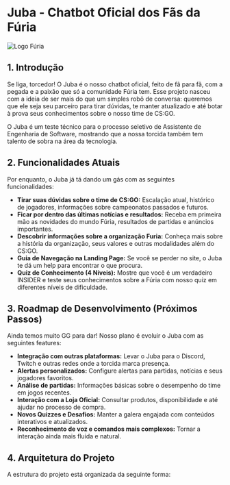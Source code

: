 # Juba - Chatbot Oficial dos Fãs da Fúria

![Logo Fúria](link_para_sua_logo_aqui.png)

## 1. Introdução

Se liga, torcedor! O Juba é o nosso chatbot oficial, feito de fã para fã, com a pegada e a paixão que só a comunidade Fúria tem. Esse projeto nasceu com a ideia de ser mais do que um simples robô de conversa: queremos que ele seja seu parceiro para tirar dúvidas, te manter atualizado e até botar à prova seus conhecimentos sobre o nosso time de CS:GO.

O Juba é um teste técnico para o processo seletivo de Assistente de Engenharia de Software, mostrando que a nossa torcida também tem talento de sobra na área da tecnologia.

## 2. Funcionalidades Atuais

Por enquanto, o Juba já tá dando um gás com as seguintes funcionalidades:

* **Tirar suas dúvidas sobre o time de CS:GO:** Escalação atual, histórico de jogadores, informações sobre campeonatos passados e futuros.
* **Ficar por dentro das últimas notícias e resultados:** Receba em primeira mão as novidades do mundo Fúria, resultados de partidas e anúncios importantes.
* **Descobrir informações sobre a organização Furia:** Conheça mais sobre a história da organização, seus valores e outras modalidades além do CS:GO.
* **Guia de Navegação na Landing Page:** Se você se perder no site, o Juba te dá um help para encontrar o que procura.
* **Quiz de Conhecimento (4 Níveis):** Mostre que você é um verdadeiro INSIDER e teste seus conhecimentos sobre a Fúria com nosso quiz em diferentes níveis de dificuldade.

## 3. Roadmap de Desenvolvimento (Próximos Passos)

Ainda temos muito GG para dar! Nosso plano é evoluir o Juba com as seguintes features:

* **Integração com outras plataformas:** Levar o Juba para o Discord, Twitch e outras redes onde a torcida marca presença.
* **Alertas personalizados:** Configure alertas para partidas, notícias e seus jogadores favoritos.
* **Análise de partidas:** Informações básicas sobre o desempenho do time em jogos recentes.
* **Interação com a Loja Oficial:** Consultar produtos, disponibilidade e até ajudar no processo de compra.
* **Novos Quizzes e Desafios:** Manter a galera engajada com conteúdos interativos e atualizados.
* **Reconhecimento de voz e comandos mais complexos:** Tornar a interação ainda mais fluida e natural.

## 4. Arquitetura do Projeto

A estrutura do projeto está organizada da seguinte forma:
